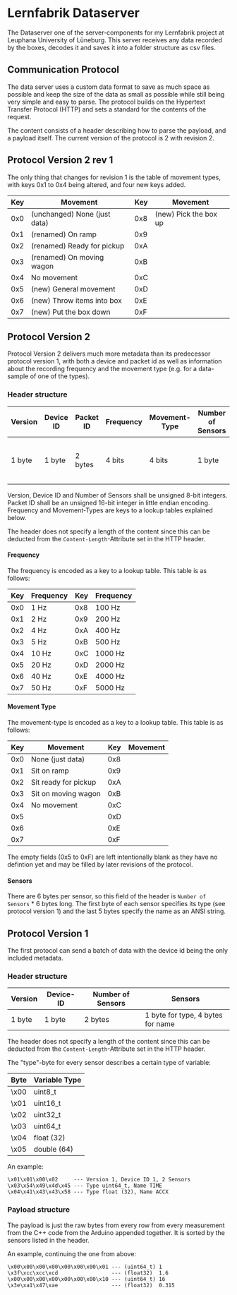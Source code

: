 # Lernfabrik Dataserver
The Dataserver one of the server-components for my Lernfabrik project at Leuphana University of Lüneburg. This server 
receives any data recorded by the boxes, decodes it and saves it into a folder structure as csv files.


## Communication Protocol
The data server uses a custom data format to save as much space as possible and keep the size of the data as small as 
possible while still being very simple and easy to parse. The protocol builds on the Hypertext Transfer Protocol (HTTP)
and sets a standard for the contents of the request. 

The content consists of a header describing how to parse the payload, and a payload itself. The current version of the
protocol is 2 with revision 2. 

## Protocol Version 2 rev 1
The only thing that changes for revision 1 is the table of movement types, with keys 0x1 to 0x4 being altered, and four
new keys added.

| Key | Movement                     | Key | Movement              |
|-----|------------------------------|-----|-----------------------|
| 0x0 | (unchanged) None (just data) | 0x8 | (new) Pick the box up |
| 0x1 | (renamed) On ramp            | 0x9 |                       |
| 0x2 | (renamed) Ready for pickup   | 0xA |                       |
| 0x3 | (renamed) On moving wagon    | 0xB |                       |
| 0x4 | No movement                  | 0xC |                       |
| 0x5 | (new) General movement       | 0xD |                       |
| 0x6 | (new) Throw items into box   | 0xE |                       |
| 0x7 | (new) Put the box down       | 0xF |                       |


## Protocol Version 2
Protocol Version 2 delivers much more metadata than its predecessor protocol version 1, with both a device and packet id
as well as information about the recording frequency and the movement type (e.g. for a data-sample of one of the types).

### Header structure
| Version | Device ID | Packet ID | Frequency | Movement-Type | Number of Sensors | Sensors                           |
|---------|-----------|-----------|-----------|---------------|-------------------|-----------------------------------|
| 1 byte  | 1 byte    | 2 bytes   | 4 bits    | 4 bits        | 1 byte            | 1 byte for type, 5 bytes for name |

Version, Device ID and Number of Sensors shall be unsigned 8-bit integers. Packet ID shall be an unsigned 16-bit integer
in little endian encoding. Frequency and Movement-Types are keys to a lookup tables explained below.

The header does not specify a length of the content since this can be deducted from the `Content-Length`-Attribute set
in the HTTP header.

#### Frequency
The frequency is encoded as a key to a lookup table. This table is as follows:

| Key | Frequency | Key | Frequency |
|-----|-----------|-----|-----------|
| 0x0 | 1 Hz      | 0x8 | 100 Hz    |
| 0x1 | 2 Hz      | 0x9 | 200 Hz    |
| 0x2 | 4 Hz      | 0xA | 400 Hz    |
| 0x3 | 5 Hz      | 0xB | 500 Hz    |
| 0x4 | 10 Hz     | 0xC | 1000 Hz   |
| 0x5 | 20 Hz     | 0xD | 2000 Hz   |
| 0x6 | 40 Hz     | 0xE | 4000 Hz   |
| 0x7 | 50 Hz     | 0xF | 5000 Hz   |

#### Movement Type
The movement-type is encoded as a key to a lookup table. This table is as follows:

| Key | Movement             | Key | Movement |
|-----|----------------------|-----|----------|
| 0x0 | None (just data)     | 0x8 |          |
| 0x1 | Sit on ramp          | 0x9 |          |
| 0x2 | Sit ready for pickup | 0xA |          |
| 0x3 | Sit on moving wagon  | 0xB |          |
| 0x4 | No movement          | 0xC |          |
| 0x5 |                      | 0xD |          |
| 0x6 |                      | 0xE |          |
| 0x7 |                      | 0xF |          |

The empty fields (0x5 to 0xF) are left intentionally blank as they have no defintion yet and may be filled by later
revisions of the protocol.

#### Sensors
There are 6 bytes per sensor, so this field of the header is `Number of Sensors` * 6 bytes long. The first byte of each
sensor specifies its type (see protocol version 1) and the last 5 bytes specify the name as an ANSI string.

## Protocol Version 1
The first protocol can send a batch of data with the device id being the only included metadata.

### Header structure

| Version | Device-ID | Number of Sensors | Sensors                           |
|---------|-----------|-------------------|-----------------------------------|
| 1 byte  | 1 byte    | 2 bytes           | 1 byte for type, 4 bytes for name |

The header does not specify a length of the content since this can be deducted from the `Content-Length`-Attribute set
in the HTTP header.

The "type"-byte for every sensor describes a certain type of variable:

| Byte | Variable Type |
|------|---------------|
| \x00 | uint8_t       |
| \x01 | uint16_t      |
| \x02 | uint32_t      |
| \x03 | uint64_t      |
| \x04 | float (32)    |
| \x05 | double (64)   |

An example:

    \x01\x01\x00\x02     --- Version 1, Device ID 1, 2 Sensors
    \x03\x54\x49\x4d\x45 --- Type uint64_t, Name TIME
    \x04\x41\x43\x43\x58 --- Type float (32), Name ACCX

### Payload structure

The payload is just the raw bytes from every row from every measurement from the C++ code from the Arduino appended
together. It is sorted by the sensors listed in the header.

An example, continuing the one from above:

    \x00\x00\x00\x00\x00\x00\x00\x01 --- (uint64_t) 1
    \x3f\xcc\xcc\xcd                 --- (float32)  1.6
    \x00\x00\x00\x00\x00\x00\x00\x10 --- (uint64_t) 16
    \x3e\xa1\x47\xae                 --- (float32)  0.315
